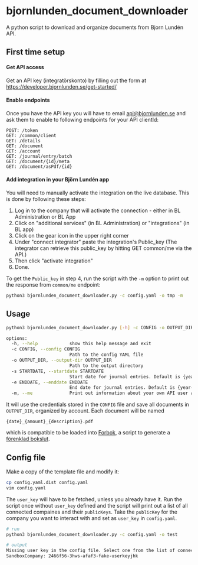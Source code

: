 # bjornlunden_document_downloader

A python script to download and organize documents from Bjorn Lundén API.


## First time setup

#### Get API access

Get an API key (integratörskonto) by filling out the form at https://developer.bjornlunden.se/get-started/

#### Enable endpoints

Once you have the API key you will have to email api@bjornlunden.se and ask them to enable to following endpoints for your API clientId:

```
POST: /token
GET: /common/client
GET: /details
GET: /document
GET: /account
GET: /journal/entry/batch
GET: /document/{id}/meta
GET: /document/asPdf/{id}
```

#### Add integration in your Björn Lundén app

You will need to manually activate the integration on the live database. This is done by following these steps:

1. Log in to the company that will activate the connection - either in BL Administration or BL App
1. Click on "additional services" (in BL Administration) or "integrations" (in BL app)
1. Click on the gear icon in the upper right corner
1. Under "connect integrator" paste the integration's Public_key (The integrator can retrieve this public_key by hitting GET common/me via the API.)
1. Then click "activate integration"
1. Done.

To get the `Public_key` in step 4, run the script with the `-m` option to print out the response from `common/me` endpoint:

```bash
python3 bjornlunden_document_downloader.py -c config.yaml -o tmp -m
```

## Usage

```bash
python3 bjornlunden_document_downloader.py [-h] -c CONFIG -o OUTPUT_DIR [-s STARTDATE] [-e ENDDATE] [-m]

options:
  -h, --help            show this help message and exit
  -c CONFIG, --config CONFIG
                        Path to the config YAML file
  -o OUTPUT_DIR, --output-dir OUTPUT_DIR
                        Path to the output directory
  -s STARTDATE, --startdate STARTDATE
                        Start date for journal entries. Default is {year-1}-01-01.
  -e ENDDATE, --enddate ENDDATE
                        End date for journal entries. Default is {year-1}-12-31.
  -m, --me              Print out information about your own API user and exits.

```

It will use the credentials stored in the `CONFIG` file and save all documents in `OUTPUT_DIR`, organized by account. Each document will be named

`{date}_{amount}_{description}.pdf`

which is compatible to be loaded into [Forbok](https://github.com/dahlo/forbok-cli), a script to generate a [förenklad bokslut](https://www.google.com/search?q=f%C3%B6renklat+bokslut).

## Config file

Make a copy of the template file and modify it:

```bash
cp config.yaml.dist config.yaml
vim config.yaml
```

The `user_key` will have to be fetched, unless you already have it. Run the script once without `user_key` defined and the script will print out a list of all connected compaines and their `publicKeys`. Take the `publicKey` for the company you want to interact with and set as `user_key` in `config.yaml`.

```bash
# run
python3 bjornlunden_document_downloader.py -c config.yaml -o test

# output
Missing user key in the config file. Select one from the list of connected companies:
SandboxCompany:	2466f56-3hws-afaf3-fake-userkeyjhk
```



